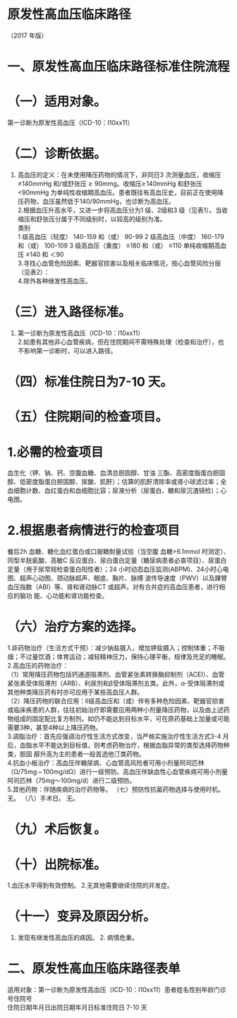 # 原发性高血压临床路径  
（2017 年版）  
# 一、原发性高血压临床路径标准住院流程  
# （一）适用对象。  
第一诊断为原发性高血压（ICD-10：I10xx11）  
# （二）诊断依据。  
1. 高血压的定义：在未使用降压药物的情况下，非同日3 次测量血压，收缩压≥140mmHg 和/或舒张压${\geqslant}90\mathrm{mm}\mathrm{g}$。收缩压$\geqslant\!140\mathrm{mm}\mathrm{Hg}$ 和舒张压<90mmHg 为单纯性收缩期高血压。患者既往有高血压史，目前正在使用降压药物，血压虽然低于$140/90\mathrm{mmHg}$，也诊断为高血压。  
2.根据血压升高水平，又进一步将高血压分为1 级、2级和3 级（见表1）。当收缩压和舒张压分属于不同级别时，以较高的级别为准。  
类别  
1 级高血压（轻度） 140-159  和（或）  90-99  2 级高血压（中度） 160-179  和（或）  100-109  3 级高血压（重度） ≥180  和（或）  ≥110  单纯收缩期高血压 ≥140 和 ＜90  
3.寻找心血管危险因素、靶器官损害以及相关临床情况，按心血管风险分层（见表2）：  
4.除外各种继发性高血压。  
# （三）进入路径标准。  
1. 第一诊断为原发性高血压（ICD-10：I10xx11）  
2.如患有其他非心血管疾病，但在住院期间不需特殊处理（检查和治疗），也不影响第一诊断时，可以进入路径。  
# （四）标准住院日为7-10 天。  
# （五）住院期间的检查项目。  
# 1.必需的检查项目  
血生化（钾、钠、钙、空腹血糖、血清总胆固醇、甘油 三酯、高密度脂蛋白胆固醇、低密度脂蛋白胆固醇、尿酸、肌酐）；估算的肌酐清除率或肾小球滤过率；全血细胞计数、血红蛋白和血细胞比容；尿液分析（尿蛋白、糖和尿沉渣镜检）；心电图。  
# 2.根据患者病情进行的检查项目  
餐后2h 血糖、糖化血红蛋白或口服糖耐量试验（当空腹 血糖>6.1mmol 时测定）、同型半胱氨酸、高敏C 反应蛋白、尿白蛋白定量（糖尿病患者必查项目）、尿蛋白定量（用于尿常规检查蛋白阳性者）；24 小时动态血压监测(ABPM)、24小时心电图、超声心动图、颈动脉超声、眼底、胸片、脉搏 波传导速度（PWV）以及踝臂血压指数（ABI）等、肾和肾动脉CT 或超声。对有合并症的高血压患者，进行相应的脑功 能、心功能和肾功能检查。  
# （六）治疗方案的选择。  
1.非药物治疗（生活方式干预）：减少钠盐摄入，增加钾盐摄入；控制体重；不吸烟；不过量饮酒；体育运动；减轻精神压力，保持心理平衡，规律及充足的睡眠。  
2.高血压的药物治疗：  
（1）常用降压药物包括钙通道阻滞剂、血管紧张素转换酶抑制剂（ACEI）、血管紧张素受体阻滞剂（ARB）、利尿剂和β受体阻滞剂五类。此外，α-受体阻滞剂或其他种类降压药有时亦可应用于某些高血压人群。  
（2）降压药物的联合应用：Ⅱ级高血压和（或）伴有多种危险因素、靶器官损害或临床疾患的人群，往往初始治疗即需要应用两种小剂量降压药物，以及由上述药物组成的固定配比复方制剂。如仍不能达到目标水平，可在原药基础上加量或可能需要3种，甚至4种以上降压药物。  
3.调脂治疗：首先应强调治疗性生活方式改变，当严格实施治疗性生活方式3-4 月后，血脂水平不能达到目标值，则考虑药物治疗，根据血脂异常的类型选择药物种类，胆固 醇升高为主的患者一般首选他汀类药物。  
4.抗血小板治疗：高血压伴糖尿病、心血管高风险者可用小剂量阿司匹林（$\mathrm{\Omega}/75\mathrm{mg}\!\sim\!100\mathrm{mg/d\Omega}$）进行一级预防。高血压伴缺血性心血管疾病可用小剂量阿司匹林（75mg～100mg/d）进行二级预防。  
5.其他药物：伴随疾病的治疗药物等。 
（七）预防性抗菌药物选择与使用时机。 无。 
（八）手术日。 无。  
# （九）术后恢复。  
# （十）出院标准。  
1.血压水平得到有效控制。 
2.无其他需要继续住院的并发症。  
# （十一）变异及原因分析。  
1. 发现有继发性高血压的病因。 2. 病情危重。  
# 二、原发性高血压临床路径表单  
适用对象：第一诊断为原发性高血压（ICD-10：I10xx11）患者姓名性别年龄门诊号住院号  
住院日期年月日出院日期年月日标准住院日  7-10 天  
